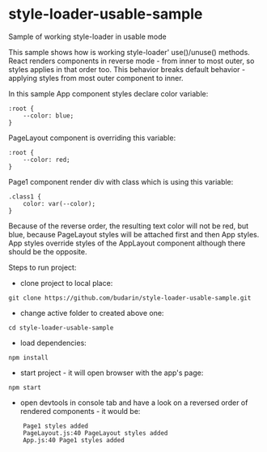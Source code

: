 # style-loader-usable-sample
Sample of working style-loader in usable mode

This sample shows how is working style-loader' use()/unuse() methods.
React renders components in reverse mode - from inner to most outer, so styles applies in that order too.
This behavior breaks default behavior - applying styles from most outer component to inner.

In this sample App component styles declare color variable: 

```
:root {
    --color: blue;
}
```

PageLayout component is overriding this variable:

```
:root {
    --color: red;
}
```

Page1 component render div with class which is using this variable:

```
.class1 {
    color: var(--color);
}
```

Because of the reverse order, the resulting text color will not be red, but blue, because PageLayout styles will be attached first and then App styles.
App styles override styles of the AppLayout component although there should be the opposite.

Steps to run project:
- clone project to local place:
```
git clone https://github.com/budarin/style-loader-usable-sample.git
```

- change active folder to created above one:
```
cd style-loader-usable-sample
```
- load dependencies:
```
npm install
``` 
- start project - it will open browser with the app's page:
```
npm start
```
- open devtools in console tab and have a look on a reversed order of rendered components - it would be:

```
    Page1 styles added
    PageLayout.js:40 PageLayout styles added
    App.js:40 Page1 styles added
```